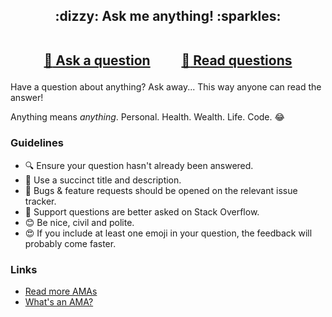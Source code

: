 <h2 align="center">
 :dizzy: Ask me anything! :sparkles:<br><br>

 <a href="../../issues/new">:speech_balloon: Ask a question</a> &nbsp;&nbsp;&nbsp;&nbsp;&nbsp;&nbsp;&nbsp;&nbsp; <a href="../../issues?q=is%3Aissue+is%3Aclosed+sort%3Aupdated-desc">:book: Read questions</a>
</h2>

Have a question about anything? Ask away... This way anyone can read the answer!

Anything means *anything*. Personal. Health. Wealth. Life. Code. :joy:

### Guidelines

 - :mag:&nbsp;Ensure your question hasn't already been answered.
 - :memo:&nbsp;Use a succinct title and description.
 - :bug:&nbsp;Bugs & feature requests should be opened on the relevant issue tracker.
 - :signal_strength:&nbsp;Support questions are better asked on Stack Overflow.
 - :blush:&nbsp;Be nice, civil and polite.
 - :heart_eyes:&nbsp;If you include at least one emoji in your question, the feedback will
   probably come faster.

### Links

 - [Read more AMAs](https://github.com/sindresorhus/amas)
 - [What's an AMA?](https://en.wikipedia.org/wiki/Reddit#AMAs_("Ask_Me_Anything"))
